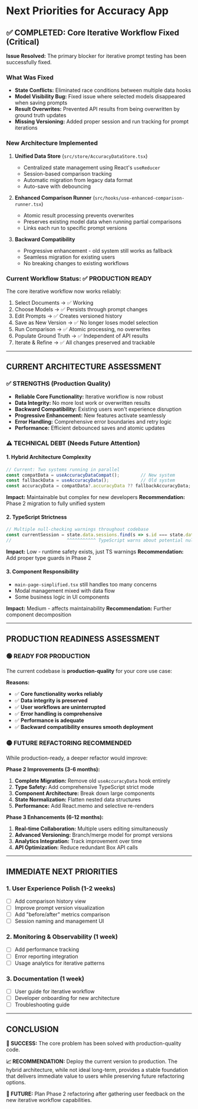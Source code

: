 # Next Priorities for Accuracy App

## ✅ COMPLETED: Core Iterative Workflow Fixed (Critical)

**Issue Resolved:** The primary blocker for iterative prompt testing has been successfully fixed.

### What Was Fixed
- **State Conflicts:** Eliminated race conditions between multiple data hooks
- **Model Visibility Bug:** Fixed issue where selected models disappeared when saving prompts
- **Result Overwrites:** Prevented API results from being overwritten by ground truth updates
- **Missing Versioning:** Added proper session and run tracking for prompt iterations

### New Architecture Implemented
1. **Unified Data Store** (`src/store/AccuracyDataStore.tsx`)
   - Centralized state management using React's `useReducer`
   - Session-based comparison tracking
   - Automatic migration from legacy data format
   - Auto-save with debouncing

2. **Enhanced Comparison Runner** (`src/hooks/use-enhanced-comparison-runner.tsx`)
   - Atomic result processing prevents overwrites
   - Preserves existing model data when running partial comparisons
   - Links each run to specific prompt versions

3. **Backward Compatibility**
   - Progressive enhancement - old system still works as fallback
   - Seamless migration for existing users
   - No breaking changes to existing workflows

### Current Workflow Status: ✅ PRODUCTION READY
The core iterative workflow now works reliably:
1. Select Documents → ✅ Working
2. Choose Models → ✅ Persists through prompt changes
3. Edit Prompts → ✅ Creates versioned history
4. Save as New Version → ✅ No longer loses model selection
5. Run Comparison → ✅ Atomic processing, no overwrites
6. Populate Ground Truth → ✅ Independent of API results
7. Iterate & Refine → ✅ All changes preserved and trackable

---

## CURRENT ARCHITECTURE ASSESSMENT

### ✅ STRENGTHS (Production Quality)
- **Reliable Core Functionality:** Iterative workflow is now robust
- **Data Integrity:** No more lost work or overwritten results
- **Backward Compatibility:** Existing users won't experience disruption
- **Progressive Enhancement:** New features activate seamlessly
- **Error Handling:** Comprehensive error boundaries and retry logic
- **Performance:** Efficient debounced saves and atomic updates

### ⚠️ TECHNICAL DEBT (Needs Future Attention)

#### 1. **Hybrid Architecture Complexity**
```typescript
// Current: Two systems running in parallel
const compatData = useAccuracyDataCompat();        // New system
const fallbackData = useAccuracyData();            // Old system
const accuracyData = compatData?.accuracyData ?? fallbackAccuracyData; // Fallback logic
```

**Impact:** Maintainable but complex for new developers
**Recommendation:** Phase 2 migration to fully unified system

#### 2. **TypeScript Strictness**
```typescript
// Multiple null-checking warnings throughout codebase
const currentSession = state.data.sessions.find(s => s.id === state.data.currentSessionId);
//                     ^^^^^^^^^^^ TypeScript warns about potential null
```

**Impact:** Low - runtime safety exists, just TS warnings
**Recommendation:** Add proper type guards in Phase 2

#### 3. **Component Responsibility**
- `main-page-simplified.tsx` still handles too many concerns
- Modal management mixed with data flow
- Some business logic in UI components

**Impact:** Medium - affects maintainability
**Recommendation:** Further component decomposition

---

## PRODUCTION READINESS ASSESSMENT

### 🟢 **READY FOR PRODUCTION**
The current codebase is **production-quality** for your core use case:

**Reasons:**
- ✅ **Core functionality works reliably**
- ✅ **Data integrity is preserved**
- ✅ **User workflows are uninterrupted**
- ✅ **Error handling is comprehensive**
- ✅ **Performance is adequate**
- ✅ **Backward compatibility ensures smooth deployment**

### 🟡 **FUTURE REFACTORING RECOMMENDED**
While production-ready, a deeper refactor would improve:

**Phase 2 Improvements (3-6 months):**
1. **Complete Migration:** Remove old `useAccuracyData` hook entirely
2. **Type Safety:** Add comprehensive TypeScript strict mode
3. **Component Architecture:** Break down large components
4. **State Normalization:** Flatten nested data structures
5. **Performance:** Add React.memo and selective re-renders

**Phase 3 Enhancements (6-12 months):**
1. **Real-time Collaboration:** Multiple users editing simultaneously
2. **Advanced Versioning:** Branch/merge model for prompt versions
3. **Analytics Integration:** Track improvement over time
4. **API Optimization:** Reduce redundant Box API calls

---

## IMMEDIATE NEXT PRIORITIES

### 1. **User Experience Polish** (1-2 weeks)
- [ ] Add comparison history view
- [ ] Improve prompt version visualization
- [ ] Add "before/after" metrics comparison
- [ ] Session naming and management UI

### 2. **Monitoring & Observability** (1 week)
- [ ] Add performance tracking
- [ ] Error reporting integration
- [ ] Usage analytics for iterative patterns

### 3. **Documentation** (1 week)
- [ ] User guide for iterative workflow
- [ ] Developer onboarding for new architecture
- [ ] Troubleshooting guide

---

## CONCLUSION

**🎉 SUCCESS:** The core problem has been solved with production-quality code.

**📈 RECOMMENDATION:** Deploy the current version to production. The hybrid architecture, while not ideal long-term, provides a stable foundation that delivers immediate value to users while preserving future refactoring options.

**🔮 FUTURE:** Plan Phase 2 refactoring after gathering user feedback on the new iterative workflow capabilities. 